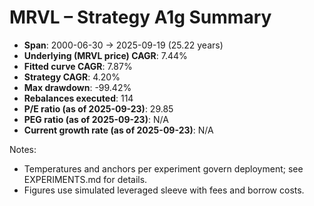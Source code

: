 # MRVL – Strategy A1g Summary

- **Span**: 2000-06-30 → 2025-09-19 (25.22 years)
- **Underlying (MRVL price) CAGR**: 7.44%
- **Fitted curve CAGR**: 7.87%
- **Strategy CAGR**: 4.20%
- **Max drawdown**: -99.42%
- **Rebalances executed**: 114
- **P/E ratio (as of 2025-09-23)**: 29.85
- **PEG ratio (as of 2025-09-23)**: N/A
- **Current growth rate (as of 2025-09-23)**: N/A

Notes:

- Temperatures and anchors per experiment govern deployment; see EXPERIMENTS.md for details.
- Figures use simulated leveraged sleeve with fees and borrow costs.
